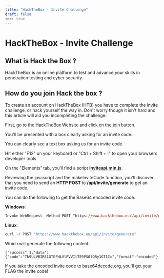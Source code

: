 ```yaml
---
title: "HackTheBox - Invite Challenge"
draft: false
toc: true
---
```


# HackTheBox - Invite Challenge

## What is Hack the Box ?

HackTheBox is an online platform to test and advance your skills in penetration testing and cyber security. 

## How do you join Hack the box ?

To create an account on HackTheBox (HTB) you have to complete the invite challenge, or hack yourself the way in. Don't worry though it isn't hard and this article will aid you incompleting the challenge.

First, go to the [HackTheBox Website](https://hackthebox.eu) and click on the join button. 

You'll be presented with a box clearly asking for an invite code.

You can clearly see a text box asking us for an invite code. 

Hit either "F12" on your keyboard or "Ctrl + Shift + I" to open your browsers developer tools.

On the "Elements" tab, you'll find a script **[inviteapi.min.js](https://www.hackthebox.eu/js/inviteapi.min.js)**.

Reviewing the javascript and the makeInviteCode function, you'll discover that you need to send an **HTTP POST** to **/api/invite/generate** to get an invite code.

You can do the following to get the Base64 encoded invite code:

**Windows**:
```ps
Invoke-WebRequest -Method POST "https://www.hackthebox.eu//api/invite/generate"
```
**Linux**: 
```bash
curl -X POST "https://www.hackthebox.eu/api/invite/generate"
```
Which will generate the following content:
```
{"success":1,"data":{"code":"Tk9ULVRIRS1GTEFHLVlPVVItTE9PS0lORy1GT1I=","format":"encoded"},"0":200}
```

If you take the encoded invite code to [base64decode.org](https://www.base64decode.org/), you'll get your FLAG the invite code!

